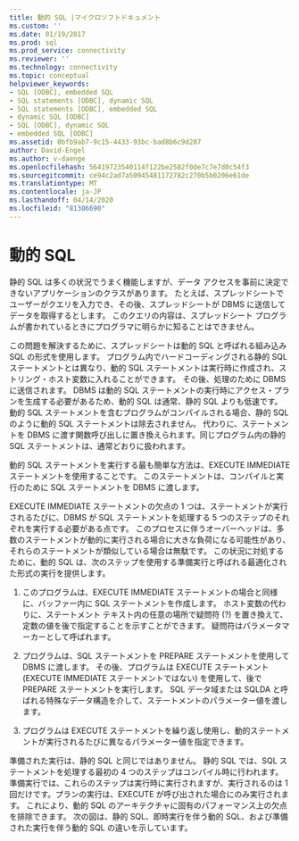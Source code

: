 ```yaml
---
title: 動的 SQL |マイクロソフトドキュメント
ms.custom: ''
ms.date: 01/19/2017
ms.prod: sql
ms.prod_service: connectivity
ms.reviewer: ''
ms.technology: connectivity
ms.topic: conceptual
helpviewer_keywords:
- SQL [ODBC], embedded SQL
- SQL statements [ODBC], dynamic SQL
- SQL statements [ODBC], embedded SQL
- dynamic SQL [ODBC]
- SQL [ODBC], dynamic SQL
- embedded SQL [ODBC]
ms.assetid: 0bfb9ab7-9c15-4433-93bc-bad8b6c9d287
author: David-Engel
ms.author: v-daenge
ms.openlocfilehash: 56419723540114f122be2582f0de7c7e7d0c54f3
ms.sourcegitcommit: ce94c2ad7a50945481172782c270b5b0206e61de
ms.translationtype: MT
ms.contentlocale: ja-JP
ms.lasthandoff: 04/14/2020
ms.locfileid: "81306690"
---
```

# <a name="dynamic-sql"></a>動的 SQL
静的 SQL は多くの状況でうまく機能しますが、データ アクセスを事前に決定できないアプリケーションのクラスがあります。 たとえば、スプレッドシートでユーザーがクエリを入力でき、その後、スプレッドシートが DBMS に送信してデータを取得するとします。 このクエリの内容は、スプレッドシート プログラムが書かれているときにプログラマに明らかに知ることはできません。  
  
 この問題を解決するために、スプレッドシートは動的 SQL と呼ばれる組み込み SQL の形式を使用します。 プログラム内でハードコーディングされる静的 SQL ステートメントとは異なり、動的 SQL ステートメントは実行時に作成され、ストリング・ホスト変数に入れることができます。 その後、処理のために DBMS に送信されます。 DBMS は動的 SQL ステートメントの実行時にアクセス・プランを生成する必要があるため、動的 SQL は通常、静的 SQL よりも低速です。 動的 SQL ステートメントを含むプログラムがコンパイルされる場合、静的 SQL のように動的 SQL ステートメントは除去されません。 代わりに、ステートメントを DBMS に渡す関数呼び出しに置き換えられます。同じプログラム内の静的 SQL ステートメントは、通常どおりに扱われます。  
  
 動的 SQL ステートメントを実行する最も簡単な方法は、EXECUTE IMMEDIATE ステートメントを使用することです。 このステートメントは、コンパイルと実行のために SQL ステートメントを DBMS に渡します。  
  
 EXECUTE IMMEDIATE ステートメントの欠点の 1 つは、ステートメントが実行されるたびに、DBMS が SQL ステートメントを処理する 5 つのステップのそれぞれを実行する必要がある点です。 このプロセスに伴うオーバーヘッドは、多数のステートメントが動的に実行される場合に大きな負荷になる可能性があり、それらのステートメントが類似している場合は無駄です。 この状況に対処するために、動的 SQL は、次のステップを使用する準備実行と呼ばれる最適化された形式の実行を提供します。  
  
1.  このプログラムは、EXECUTE IMMEDIATE ステートメントの場合と同様に、バッファー内に SQL ステートメントを作成します。 ホスト変数の代わりに、ステートメント テキスト内の任意の場所で疑問符 (?) を置き換えて、定数の値を後で指定することを示すことができます。 疑問符はパラメータマーカーとして呼ばれます。  
  
2.  プログラムは、SQL ステートメントを PREPARE ステートメントを使用して DBMS に渡します。 その後、プログラムは EXECUTE ステートメント (EXECUTE IMMEDIATE ステートメントではない) を使用して、後で PREPARE ステートメントを実行します。 SQL データ域または SQLDA と呼ばれる特殊なデータ構造を介して、ステートメントのパラメーター値を渡します。  
  
3.  プログラムは EXECUTE ステートメントを繰り返し使用し、動的ステートメントが実行されるたびに異なるパラメーター値を指定できます。  
  
 準備された実行は、静的 SQL と同じではありません。 静的 SQL では、SQL ステートメントを処理する最初の 4 つのステップはコンパイル時に行われます。 準備実行では、これらのステップは実行時に実行されますが、実行されるのは 1 回だけです。プランの実行は、EXECUTE が呼び出された場合にのみ実行されます。 これにより、動的 SQL のアーキテクチャに固有のパフォーマンス上の欠点を排除できます。 次の図は、静的 SQL、即時実行を伴う動的 SQL、および準備された実行を伴う動的 SQL の違いを示しています。

